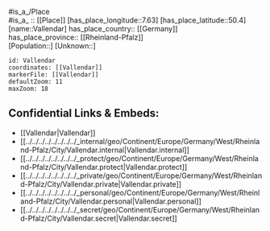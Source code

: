 ﻿---
location: [50.4,7.63] 
mapzoom: [7,12] 
mapmarker: city 
type: City
tags:
- geo/City


SpocWebEntityId: 35184
isDeleted: false
confidential: public

---
#is_a_/Place  
#is_a_ :: [[Place]] 
[has_place_longitude::7.63] 
[has_place_latitude::50.4] 
[name::Vallendar] 
has_place_country:: [[Germany]]  
has_place_province:: [[Rheinland-Pfalz]]  
[Population::] 
[Unknown::] 


```leaflet
id: Vallendar
coordinates: [[Vallendar]] 
markerFile: [[Vallendar]] 
defaultZoom: 11 
maxZoom: 18
```


## Confidential Links & Embeds: 
- [[Vallendar|Vallendar]]  
- [[../../../../../../../../_internal/geo/Continent/Europe/Germany/West/Rheinland-Pfalz/City/Vallendar.internal|Vallendar.internal]] 
- [[../../../../../../../../_protect/geo/Continent/Europe/Germany/West/Rheinland-Pfalz/City/Vallendar.protect|Vallendar.protect]] 
- [[../../../../../../../../_private/geo/Continent/Europe/Germany/West/Rheinland-Pfalz/City/Vallendar.private|Vallendar.private]] 
- [[../../../../../../../../_personal/geo/Continent/Europe/Germany/West/Rheinland-Pfalz/City/Vallendar.personal|Vallendar.personal]] 
- [[../../../../../../../../_secret/geo/Continent/Europe/Germany/West/Rheinland-Pfalz/City/Vallendar.secret|Vallendar.secret]] 
